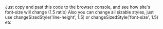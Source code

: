 Just copy and past this code to the browser console, and see how site's font-size will change (1.5 ratio)
Also you can change all sizable styles, just use changeSizedStyle('line-height', 1.5) or changeSizedStyle('font-size', 1.5) etc